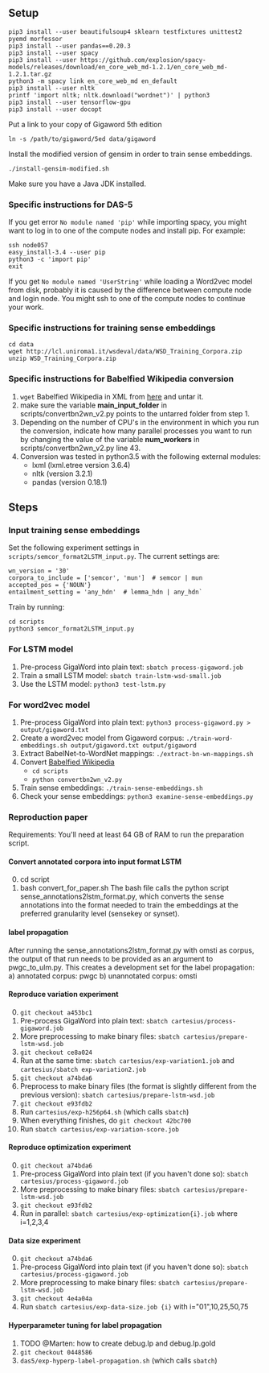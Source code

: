 
## Setup

    pip3 install --user beautifulsoup4 sklearn testfixtures unittest2 pyemd morfessor
    pip3 install --user pandas==0.20.3
    pip3 install --user spacy
    pip3 install --user https://github.com/explosion/spacy-models/releases/download/en_core_web_md-1.2.1/en_core_web_md-1.2.1.tar.gz
    python3 -m spacy link en_core_web_md en_default
    pip3 install --user nltk
    printf 'import nltk; nltk.download("wordnet")' | python3
    pip3 install --user tensorflow-gpu
    pip3 install --user docopt

Put a link to your copy of Gigaword 5th edition

    ln -s /path/to/gigaword/5ed data/gigaword

Install the modified version of gensim in order to train sense embeddings.

    ./install-gensim-modified.sh

Make sure you have a Java JDK installed.

### Specific instructions for DAS-5

If you get error `No module named 'pip'` while importing spacy, you might want
to log in to one of the compute nodes and install pip.
For example:

    ssh node057
    easy_install-3.4 --user pip
    python3 -c 'import pip'
    exit

If you get `No module named 'UserString'` while loading a Word2vec model from
disk, probably it is caused by the difference between compute node and login
node. You might ssh to one of the compute nodes to continue your work.

### Specific instructions for training sense embeddings

    cd data
    wget http://lcl.uniroma1.it/wsdeval/data/WSD_Training_Corpora.zip
    unzip WSD_Training_Corpora.zip


### Specific instructions for Babelfied Wikipedia conversion

1. `wget` Babelfied Wikipedia in XML from [here](http://lcl.uniroma1.it/babelfied-wikipedia/files/babelfied-wikipediaXML.tar.gz) and untar it.
2. make sure the variable **main_input_folder** in scripts/convertbn2wn_v2.py points to the untarred folder from step 1.
3. Depending on the number of CPU's in the environment in which you run the conversion, indicate how many parallel processes you want to run by changing the value of the variable **num_workers** in scripts/convertbn2wn_v2.py line 43.
4. Conversion was tested in python3.5 with the following external modules:
	* lxml (lxml.etree version 3.6.4)
	* nltk (version 3.2.1)
	* pandas (version 0.18.1)

## Steps

### Input training sense embeddings

Set the following experiment settings in `scripts/semcor_format2LSTM_input.py`. The current settings are:

    wn_version = '30'
    corpora_to_include = ['semcor', 'mun']  # semcor | mun
    accepted_pos = {'NOUN'}
    entailment_setting = 'any_hdn'  # lemma_hdn | any_hdn`

Train by running:

    cd scripts
    python3 semcor_format2LSTM_input.py

### For LSTM model

1. Pre-process GigaWord into plain text: `sbatch process-gigaword.job`
2. Train a small LSTM model: `sbatch train-lstm-wsd-small.job`
3. Use the LSTM model: `python3 test-lstm.py`

### For word2vec model

1. Pre-process GigaWord into plain text: `python3 process-gigaword.py > output/gigaword.txt`
1. Create a word2vec model from Gigaword corpus:
`./train-word-embeddings.sh output/gigaword.txt output/gigaword`
2. Extract BabelNet-to-WordNet mappings: `./extract-bn-wn-mappings.sh`
3. Convert [Babelfied Wikipedia](http://lcl.uniroma1.it/babelfied-wikipedia/)
	* `cd scripts`
	* `python convertbn2wn_v2.py`
4. Train sense embeddings: `./train-sense-embeddings.sh`
5. Check your sense embeddings: `python3 examine-sense-embeddings.py`

### Reproduction paper

Requirements: You'll need at least 64 GB of RAM to run the preparation script. 

#### Convert annotated corpora into input format LSTM

0. cd script
1. bash convert_for_paper.sh 
The bash file calls the python script sense_annotations2lstm_format.py, which converts the sense annotations into the format needed to train the embeddings at the preferred granularity level (sensekey or synset).

#### label propagation

After running the sense_annotations2lstm_format.py with omsti as corpus, the output of that run needs to be provided as an argument to pwgc_to_ulm.py.
This creates a development set for the label propagation:
a) annotated corpus: pwgc
b) unannotated corpus: omsti

#### Reproduce variation experiment

0. `git checkout a453bc1`
1. Pre-process GigaWord into plain text: `sbatch cartesius/process-gigaword.job`
2. More preprocessing to make binary files: `sbatch cartesius/prepare-lstm-wsd.job`
0. `git checkout ce8a024`
1. Run at the same time: `sbatch cartesius/exp-variation1.job` and `cartesius/sbatch exp-variation2.job`
0. `git checkout a74bda6`
2. Preprocess to make binary files (the format is slightly different from the previous version): `sbatch cartesius/prepare-lstm-wsd.job`
3. `git checkout e93fdb2`
4. Run `cartesius/exp-h256p64.sh` (which calls `sbatch`)
2. When everything finishes, do `git checkout 42bc700` 
3. Run `sbatch cartesius/exp-variation-score.job`

#### Reproduce optimization experiment

0. `git checkout a74bda6`
1. Pre-process GigaWord into plain text (if you haven't done so): `sbatch cartesius/process-gigaword.job`
2. More preprocessing to make binary files: `sbatch cartesius/prepare-lstm-wsd.job`
3. `git checkout e93fdb2`
4. Run in parallel: `sbatch cartesius/exp-optimization{i}.job` where i=1,2,3,4

#### Data size experiment

0. `git checkout a74bda6`
1. Pre-process GigaWord into plain text (if you haven't done so): `sbatch cartesius/process-gigaword.job`
2. More preprocessing to make binary files: `sbatch cartesius/prepare-lstm-wsd.job`
3. `git checkout 4e4a04a`
4. Run `sbatch cartesius/exp-data-size.job {i}` with i="01",10,25,50,75

#### Hyperparameter tuning for label propagation

1. TODO @Marten: how to create debug.lp and debug.lp.gold
2. `git checkout 0448586`
3. `das5/exp-hyperp-label-propagation.sh` (which calls `sbatch`)
